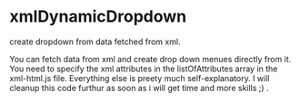 # xmlDynamicDropdown
create dropdown from data fetched from xml.

You can fetch data from xml and create drop down menues directly from it. You need to specify the xml attributes in the listOfAttributes array in the xml-html.js file. Everything else is preety much self-explanatory. I will cleanup this code furthur as soon as i will get time and more skills ;) . 
